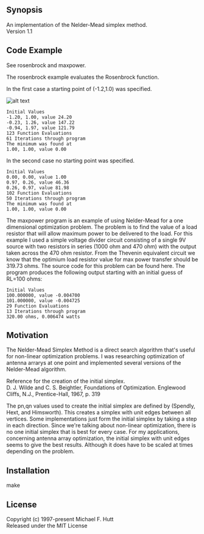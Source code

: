 ## Synopsis

An implementation of the Nelder-Mead simplex method.  
Version 1.1

## Code Example

See rosenbrock and maxpower.

The rosenbrock example evaluates the Rosenbrock function.

In the first case a starting point of (-1.2,1.0) was specified.

![alt text](http://www.mikehutt.com/images/simplex.png "Initial Simplex")

    Initial Values
    -1.20, 1.00, value 24.20
    -0.23, 1.26, value 147.22
    -0.94, 1.97, value 121.79
    123 Function Evaluations
    61 Iterations through program
    The minimum was found at
    1.00, 1.00, value 0.00

In the second case no starting point was specified.

    Initial Values
    0.00, 0.00, value 1.00
    0.97, 0.26, value 46.36
    0.26, 0.97, value 81.98
    102 Function Evaluations
    50 Iterations through program
    The minimum was found at
    1.00, 1.00, value 0.00

The maxpower program is an example of using Nelder-Mead for a one
dimensional optimization problem. The problem is to find the value of
a load resistor that will allow maximum power to be delivered to the
load. For this example I used a simple voltage divider circuit
consisting of a single 9V source with two resistors in series (1000
ohm and 470 ohm) with the output taken across the 470 ohm
resistor. From the Thevenin equivalent circuit we know that the
optimium load resistor value for max power transfer should be 319.73
ohms. The source code for this problem can be found here. The program
produces the following output starting with an initial guess of RL=100
ohms:

	Initial Values
	100.000000, value -0.004700
	101.000000, value -0.004725
	29 Function Evaluations
	13 Iterations through program
	320.00 ohms, 0.006474 watts


## Motivation

The Nelder-Mead Simplex Method is a direct search algorithm that's
useful for non-linear optimization problems. I was researching
optimization of antenna arrarys at one point and implemented several
versions of the Nelder-Mead algorithm.

Reference for the creation of the initial simplex.  
D. J. Wilde and C. S. Beightler, Foundations of Optimization. Englewood Cliffs, N.J., Prentice-Hall, 1967, p. 319

The pn,qn values used to create the initial simplex are defined by
(Spendly, Hext, and Himsworth). This creates a simplex with unit edges
between all vertices. Some implementations just form the initial
simplex by taking a step in each direction. Since we're talking about
non-linear optimization, there is no one initial simplex that is best
for every case. For my applications, concerning antenna array
optimization, the initial simplex with unit edges seems to give the
best results. Although it does have to be scaled at times depending on
the problem.

## Installation

make

## License

Copyright (c) 1997-present Michael F. Hutt  
Released under the MIT License

